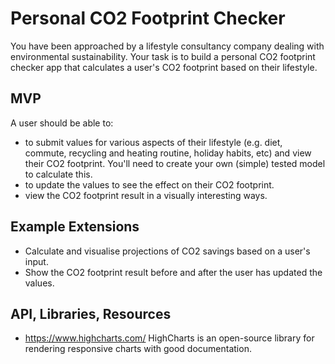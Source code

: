 # Personal CO2 Footprint Checker

You have been approached by a lifestyle consultancy company dealing with environmental sustainability. Your task is to build a personal CO2 footprint checker app that calculates a user's CO2 footprint based on their lifestyle.

## MVP

A user should be able to:

- to submit values for various aspects of their lifestyle (e.g. diet, commute, recycling and heating routine, holiday habits, etc) and view their CO2 footprint. You'll need to create your own (simple) tested model to calculate this.
- to update the values to see the effect on their CO2 footprint.
- view the CO2 footprint result in a visually interesting ways.

## Example Extensions

- Calculate and visualise projections of CO2 savings based on a user's input.
- Show the CO2 footprint result before and after the user has updated the values.

## API, Libraries, Resources

- https://www.highcharts.com/ HighCharts is an open-source library for rendering responsive charts with good documentation.
